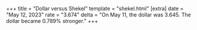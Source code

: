 +++
title = "Dollar versus Shekel"
template = "shekel.html"
[extra]
date = "May 12, 2023"
rate = "3.674"
delta = "On May 11, the dollar was 3.645. The dollar became 0.789% stronger."
+++
